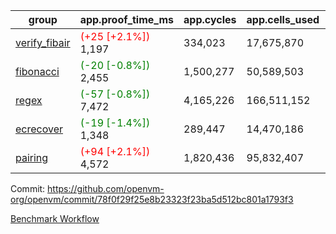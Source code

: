 | group | app.proof_time_ms | app.cycles | app.cells_used | leaf.proof_time_ms | leaf.cycles | leaf.cells_used |
| -- | -- | -- | -- | -- | -- | -- |
| [verify_fibair](https://github.com/openvm-org/openvm/blob/benchmark-results/benchmarks-pr/1620/verify_fibair-78f0f29f25e8b23323f23ba5d512bc801a1793f3.md) |<span style='color: red'>(+25 [+2.1%])</span> 1,197 |  334,023 |  17,675,870 |- | - | - |
| [fibonacci](https://github.com/openvm-org/openvm/blob/benchmark-results/benchmarks-pr/1620/fibonacci-78f0f29f25e8b23323f23ba5d512bc801a1793f3.md) |<span style='color: green'>(-20 [-0.8%])</span> 2,455 |  1,500,277 |  50,589,503 |- | - | - |
| [regex](https://github.com/openvm-org/openvm/blob/benchmark-results/benchmarks-pr/1620/regex-78f0f29f25e8b23323f23ba5d512bc801a1793f3.md) |<span style='color: green'>(-57 [-0.8%])</span> 7,472 |  4,165,226 |  166,511,152 |- | - | - |
| [ecrecover](https://github.com/openvm-org/openvm/blob/benchmark-results/benchmarks-pr/1620/ecrecover-78f0f29f25e8b23323f23ba5d512bc801a1793f3.md) |<span style='color: green'>(-19 [-1.4%])</span> 1,348 |  289,447 |  14,470,186 |- | - | - |
| [pairing](https://github.com/openvm-org/openvm/blob/benchmark-results/benchmarks-pr/1620/pairing-78f0f29f25e8b23323f23ba5d512bc801a1793f3.md) |<span style='color: red'>(+94 [+2.1%])</span> 4,572 |  1,820,436 |  95,832,407 |- | - | - |


Commit: https://github.com/openvm-org/openvm/commit/78f0f29f25e8b23323f23ba5d512bc801a1793f3

[Benchmark Workflow](https://github.com/openvm-org/openvm/actions/runs/14804791795)
